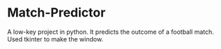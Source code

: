 # Match-Predictor
A low-key project in python. It predicts the outcome of a football match. Used tkinter to make the window.
